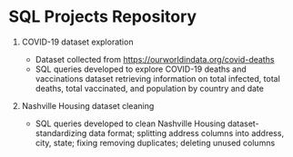 # SQL Projects Repository

1. COVID-19 dataset exploration
   
   - Dataset collected from https://ourworldindata.org/covid-deaths
   - SQL queries developed to explore COVID-19 deaths and vaccinations dataset retrieving information on total infected, total deaths, total vaccinated, and population by country and date

2. Nashville Housing dataset cleaning

   - SQL queries developed to clean Nashville Housing dataset- standardizing data format; splitting address columns into address, city, state; fixing removing duplicates; deleting unused columns
